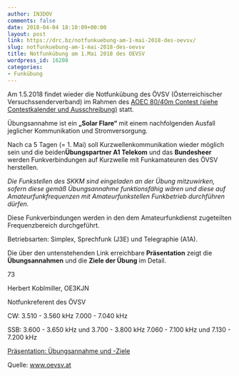```yaml
---
author: IN3DOV
comments: false
date: 2018-04-04 18:10:09+00:00
layout: post
link: https://drc.bz/notfunkuebung-am-1-mai-2018-des-oevsv/
slug: notfunkuebung-am-1-mai-2018-des-oevsv
title: Notfunkübung am 1.Mai 2018 des OEVSV
wordpress_id: 16208
categories:
- Funkübung
---
```




Am 1.5.2018 findet wieder die Notfunkübung des ÖVSV (Österreichischer Versuchssenderverband) im Rahmen des [AOEC 80/40m Contest (siehe Contestkalender und Ausschreibung)](https://www.oevsv.at/export/shared/.content/.galleries/Downloads_Referate/HF-Referat-Downloads/Regeln_AOEC8040_2017.pdf) statt.

Übungsannahme ist ein **„Solar Flare“** mit einem nachfolgenden Ausfall jeglicher Kommunikation und Stromversorgung.

Nach ca 5 Tagen (= 1. Mai) soll Kurzwellenkommunikation wieder möglich sein und die beiden**Übungspartner A1 Telekom** und das **Bundesheer** werden Funkverbindungen auf Kurzwelle mit Funkamateuren des ÖVSV herstellen.

_Die Funkstellen des SKKM sind eingeladen an der Übung mitzuwirken, sofern diese gemäß Übungsannahme funktionsfähig wären und diese auf Amateurfunkfrequenzen mit Amateurfunkstellen Funkbetrieb durchführen dürfen._

Diese Funkverbindungen werden in den dem Amateurfunkdienst zugeteilten Frequenzbereich durchgeführt.

Betriebsarten: Simplex, Sprechfunk (J3E) und Telegraphie (A1A).

Die über den untenstehenden Link erreichbare **Präsentation** zeigt die **Übungsannahmen** und die **Ziele der Übung** im Detail.

73

Herbert Koblmiller, OE3KJN

Notfunkreferent des ÖVSV


























CW:
3.510 - 3.560 kHz
7.000 - 7.040 kHz

SSB:
3.600 - 3.650 kHz und 3.700 - 3.800 kHz
7.060 - 7.100 kHz und 7.130 - 7.200 kHz



















[Präsentation: Übungsannahme und -Ziele](https://www.oevsv.at/export/shared/.content/.galleries/event_downloads/Notfunkubung-1Mai-2018.pdf)



Quelle: www.oevsv.at
